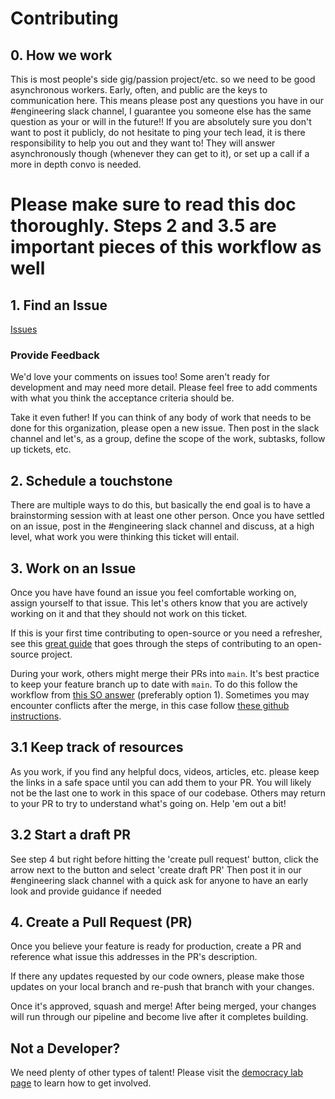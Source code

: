# Contributing

## 0. How we work

This is most people's side gig/passion project/etc. so we need to be good asynchronous workers. Early, often, and public are the keys to communication here. This means please post any questions you have in our #engineering slack channel, I guarantee you someone else has the same question as your or will in the future!! If you are absolutely sure you don't want to post it publicly, do not hesitate to ping your tech lead, it is there responsibility to help you out and they want to! They will answer asynchronously though (whenever they can get to it), or set up a call if a more in depth convo is needed. 

# Please make sure to read this doc thoroughly. Steps 2 and 3.5 are important pieces of this workflow as well

## 1. Find an Issue

[Issues](https://github.com/Nonprofit-Exchange-Hub/web-app/issues)

### Provide Feedback

We'd love your comments on issues too! Some aren't ready for development and may need more detail. Please feel free to add comments with what you think the acceptance criteria should be.

Take it even futher! If you can think of any body of work that needs to be done for this organization, please open a new issue. Then post in the slack channel and let's, as a group, define the scope of the work, subtasks, follow up tickets, etc.

## 2. Schedule a touchstone 

There are multiple ways to do this, but basically the end goal is to have a brainstorming session with at least one other person. Once you have settled on an issue, post in the #engineering slack channel and discuss, at a high level, what work you were thinking this ticket will entail. 

## 3. Work on an Issue

Once you have have found an issue you feel comfortable working on, assign yourself to that issue. This let's others know that you are actively working on it and that they should not work on this ticket.

If this is your first time contributing to open-source or you need a refresher, see this [great guide](https://github.com/firstcontributions/first-contributions#first-contributions) that goes through the steps of contributing to an open-source project.

During your work, others might merge their PRs into `main`. It's best practice to keep your feature branch up to date with `main`. To do this follow the workflow from [this SO answer](https://stackoverflow.com/a/3877000) (preferably option 1). Sometimes you may encounter conflicts after the merge, in this case follow [these github instructions](https://docs.github.com/en/pull-requests/collaborating-with-pull-requests/addressing-merge-conflicts/resolving-a-merge-conflict-using-the-command-line).

## 3.1 Keep track of resources

As you work, if you find any helpful docs, videos, articles, etc. please keep the links in a safe space until you can add them to your PR. You will likely not be the last one to work in this space of our codebase. Others may return to your PR to try to understand what's going on. Help 'em out a bit!

## 3.2 Start a draft PR

See step 4 but right before hitting the 'create pull request' button, click the arrow next to the button and select 'create draft PR'
Then post it in our #engineering slack channel with a quick ask for anyone to have an early look and provide guidance if needed

## 4. Create a Pull Request (PR)

Once you believe your feature is ready for production, create a PR and reference what issue this addresses in the PR's
description.

If there any updates requested by our code owners, please make those updates on your local branch and re-push that branch with your changes.

Once it's approved, squash and merge! After being merged, your changes will run through our pipeline and become live after it completes building.

## Not a Developer?

We need plenty of other types of talent! Please visit the [democracy lab page](https://www.democracylab.org/projects/486) to learn how to get involved.
